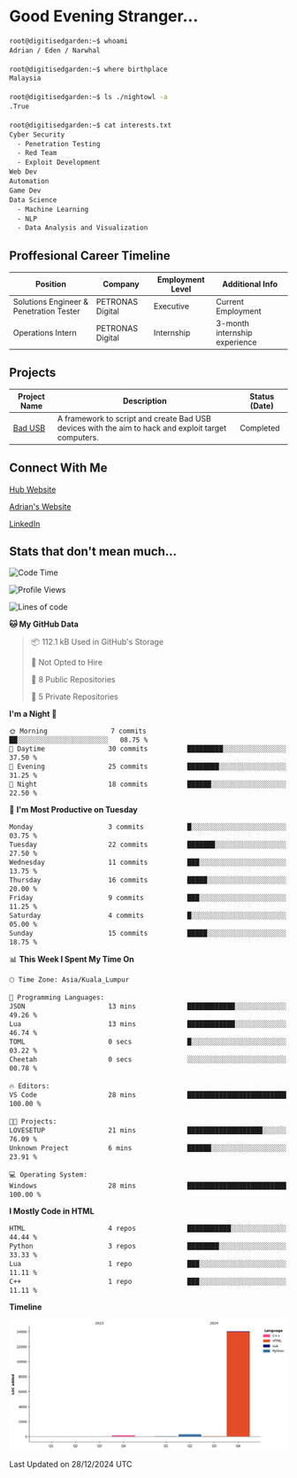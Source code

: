 # Good Evening Stranger...

```bash
root@digitisedgarden:~$ whoami
Adrian / Eden / Narwhal

root@digitisedgarden:~$ where birthplace
Malaysia

root@digitisedgarden:~$ ls ./nightowl -a
.True

root@digitisedgarden:~$ cat interests.txt
Cyber Security
  - Penetration Testing
  - Red Team
  - Exploit Development
Web Dev
Automation
Game Dev
Data Science
  - Machine Learning
  - NLP
  - Data Analysis and Visualization
```

## Proffesional Career Timeline

|Position|Company|Employment Level|Additional Info|
|-------------|---------------------------------------------------------------|----|-----|
|Solutions Engineer & Penetration Tester | PETRONAS Digital |Executive| Current Employment |
|Operations Intern | PETRONAS Digital |Internship|3-month internship experience|

## Projects

| Project Name | Description | Status (Date) |
|--------------|-------------|---------------|
|[Bad USB](https://basusb,digitisedgarden.com)|A framework to script and create Bad USB devices with the aim to hack and exploit target computers.|Completed|

## Connect With Me

[Hub Website](https://digitisedgarden.com)

[Adrian's Website](https://adrian.digitisedgarden.com)

[LinkedIn](https://linkedin.com/in/amiradrian)

## Stats that don't mean much...

<!--START_SECTION:waka-->
![Code Time](http://img.shields.io/badge/Code%20Time-366%20hrs%206%20mins-blue)

![Profile Views](http://img.shields.io/badge/Profile%20Views-16-blue)

![Lines of code](https://img.shields.io/badge/From%20Hello%20World%20I%27ve%20Written-14.5%20thousand%20lines%20of%20code-blue)

**🐱 My GitHub Data** 

> 📦 112.1 kB Used in GitHub's Storage 
 > 
> 🚫 Not Opted to Hire
 > 
> 📜 8 Public Repositories 
 > 
> 🔑 5 Private Repositories 
 > 
**I'm a Night 🦉** 

```text
🌞 Morning                7 commits           ██░░░░░░░░░░░░░░░░░░░░░░░   08.75 % 
🌆 Daytime                30 commits          █████████░░░░░░░░░░░░░░░░   37.50 % 
🌃 Evening                25 commits          ████████░░░░░░░░░░░░░░░░░   31.25 % 
🌙 Night                  18 commits          ██████░░░░░░░░░░░░░░░░░░░   22.50 % 
```
📅 **I'm Most Productive on Tuesday** 

```text
Monday                   3 commits           █░░░░░░░░░░░░░░░░░░░░░░░░   03.75 % 
Tuesday                  22 commits          ███████░░░░░░░░░░░░░░░░░░   27.50 % 
Wednesday                11 commits          ███░░░░░░░░░░░░░░░░░░░░░░   13.75 % 
Thursday                 16 commits          █████░░░░░░░░░░░░░░░░░░░░   20.00 % 
Friday                   9 commits           ███░░░░░░░░░░░░░░░░░░░░░░   11.25 % 
Saturday                 4 commits           █░░░░░░░░░░░░░░░░░░░░░░░░   05.00 % 
Sunday                   15 commits          █████░░░░░░░░░░░░░░░░░░░░   18.75 % 
```


📊 **This Week I Spent My Time On** 

```text
🕑︎ Time Zone: Asia/Kuala_Lumpur

💬 Programming Languages: 
JSON                     13 mins             ████████████░░░░░░░░░░░░░   49.26 % 
Lua                      13 mins             ████████████░░░░░░░░░░░░░   46.74 % 
TOML                     0 secs              █░░░░░░░░░░░░░░░░░░░░░░░░   03.22 % 
Cheetah                  0 secs              ░░░░░░░░░░░░░░░░░░░░░░░░░   00.78 % 

🔥 Editors: 
VS Code                  28 mins             █████████████████████████   100.00 % 

🐱‍💻 Projects: 
LOVESETUP                21 mins             ███████████████████░░░░░░   76.09 % 
Unknown Project          6 mins              ██████░░░░░░░░░░░░░░░░░░░   23.91 % 

💻 Operating System: 
Windows                  28 mins             █████████████████████████   100.00 % 
```

**I Mostly Code in HTML** 

```text
HTML                     4 repos             ███████████░░░░░░░░░░░░░░   44.44 % 
Python                   3 repos             ████████░░░░░░░░░░░░░░░░░   33.33 % 
Lua                      1 repo              ███░░░░░░░░░░░░░░░░░░░░░░   11.11 % 
C++                      1 repo              ███░░░░░░░░░░░░░░░░░░░░░░   11.11 % 
```



**Timeline**

![Lines of Code chart](https://raw.githubusercontent.com/0xnarwhal/0xnarwhal/main/assets/bar_graph.png)


 Last Updated on 28/12/2024 UTC
<!--END_SECTION:waka-->
